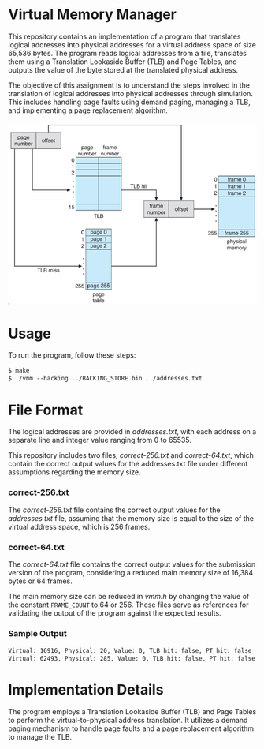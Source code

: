 # Virtual Memory Manager

This repository contains an implementation of a program that translates logical addresses into physical addresses for a virtual address space of size 65,536 bytes. The program reads logical addresses from a file, translates them using a Translation Lookaside Buffer (TLB) and Page Tables, and outputs the value of the byte stored at the translated physical address.

The objective of this assignment is to understand the steps involved in the translation of logical addresses into physical addresses through simulation. This includes handling page faults using demand paging, managing a TLB, and implementing a page replacement algorithm.

![img.png](img.png)
# Usage

To run the program, follow these steps:

    $ make
    $ ./vmm --backing ../BACKING_STORE.bin ../addresses.txt

# File Format

The logical addresses are provided in *addresses.txt*, with each address on a separate line and integer value ranging from 0 to 65535.

This repository includes two files, *correct-256.txt* and *correct-64.txt*, which contain the correct output values for the addresses.txt file under different assumptions regarding the memory size.
### correct-256.txt

The *correct-256.txt* file contains the correct output values for the *addresses.txt* file, assuming that the memory size is equal to the size of the virtual address space, which is 256 frames.
### correct-64.txt

The *correct-64.txt* file contains the correct output values for the submission version of the program, considering a reduced main memory size of 16,384 bytes or 64 frames.

The main memory size can be reduced in *vmm.h* by changing the value of the constant `FRAME_COUNT` to 64 or 256.
These files serve as references for validating the output of the program against the expected results.

### Sample Output
    Virtual: 16916, Physical: 20, Value: 0, TLB hit: false, PT hit: false
    Virtual: 62493, Physical: 285, Value: 0, TLB hit: false, PT hit: false

# Implementation Details

The program employs a Translation Lookaside Buffer (TLB) and Page Tables to perform the virtual-to-physical address translation. It utilizes a demand paging mechanism to handle page faults and a page replacement algorithm to manage the TLB.
